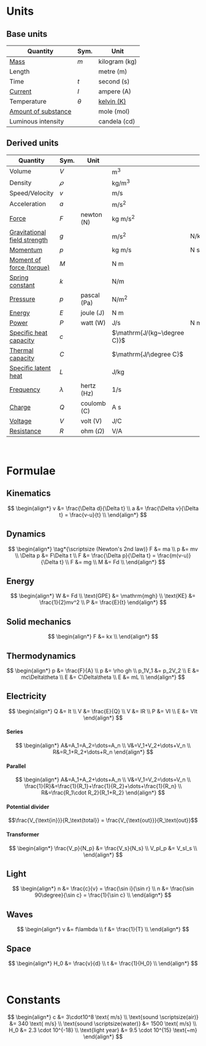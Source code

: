 # Units

## Base units

| Quantity                                               | Sym.     | Unit                                 |
| ------------------------------------------------------ | -------- | ------------------------------------ |
| [Mass](./mass-and-weight.md)                           | $m$      | kilogram $(\mathrm{kg})$             |
| Length                                                 |          | metre $(\mathrm{m})$                 |
| Time                                                   | $t$      | second $(\mathrm{s})$                |
| [Current](./current-voltage-and-resistance.md#current) | $I$      | ampere $(\mathrm{A})$                |
| Temperature                                            | $\theta$ | [kelvin $(\mathrm{K})$](./kelvin.md) |
| [Amount of substance](../chemistry/moles.md)           |          | mole $(\mathrm{mol})$                |
| Luminous intensity                                     |          | candela $(\mathrm{cd})$              |

## Derived units

| Quantity                                                         | Sym.      | Unit                   |                             |                  |
| ---------------------------------------------------------------- | --------- | ---------------------- | --------------------------- | ---------------- |
| Volume                                                           | $V$       |                        | $\mathrm{m^3}$              |                  |
| Density                                                          | $𝜌$       |                        | $\mathrm{kg/m^3}$           |                  |
| Speed/Velocity                                                   | $v$       |                        | $\mathrm{m/s}$              |                  |
| Acceleration                                                     | $a$       |                        | $\mathrm{m/s^2}$            |                  |
| [Force](./newtons-laws-of-motion.md#second-law)                  | $F$       | newton $(\mathrm{N})$  | $\mathrm{kg~m/s^2}$         |                  |
| [Gravitational field strength](./mass-and-weight.md)             | $g$       |                        | $\mathrm{m/s^2}$            | $\mathrm{N/kg}$  |
| [Momentum](./momentum.md)                                        | $p$       |                        | $\mathrm{kg~m/s}$           | $\mathrm{N~s}$   |
| [Moment of force (torque)](./moment-of-force.md)                 | $M$       |                        | $\mathrm{N~m}$              |                  |
| [Spring constant](./hookes-law.md)                               | $k$       |                        | $\mathrm{N/m}$              |                  |
| [Pressure](./pressure.md)                                        | $p$       | pascal $(\mathrm{Pa})$ | $\mathrm{N/m^2}$            |                  |
| [Energy](./energy.md)                                            | $E$       | joule $(\mathrm{J})$   | $\mathrm{N~m}$              |                  |
| [Power](./power.md)                                              | $P$       | watt $(\mathrm{W})$    | $\mathrm{J/s}$              | $\mathrm{N~m/s}$ |
| [Specific heat capacity](./specific-heat-capacity.md)            | $c$       |                        | $\mathrm{J/(kg~\degree C)}$ |                  |
| [Thermal capacity](./specific-heat-capacity.md#thermal-capacity) | $C$       |                        | $\mathrm{J/\degree C}$      |                  |
| [Specific latent heat](./latent-heat.md)                         | $L$       |                        | $\mathrm{J/kg}$             |                  |
| [Frequency](./waves.md#properties-of-waves)                      | $\lambda$ | hertz $(\mathrm{Hz})$  | $\mathrm{1/s}$              |                  |
| [Charge](./charge.md)                                            | $Q$       | coulomb $(\mathrm{C})$ | $\mathrm{A~s}$              |                  |
| [Voltage](./current-voltage-and-resistance.md#voltage)           | $V$       | volt $(\mathrm{V})$    | $\mathrm{J/C}$              |                  |
| [Resistance](./current-voltage-and-resistance.md#resistance)     | $R$       | ohm $(\Omega)$         | $\mathrm{V/A}$              |                  |

<br>

# Formulae

## Kinematics

$$
\begin{align*}
  v &= \frac{\Delta d}{\Delta t} \\
  a &= \frac{\Delta v}{\Delta t} = \frac{v-u}{t} \\
\end{align*}
$$

## Dynamics

$$
\begin{align*}
  \tag*{\scriptsize (Newton's 2nd law)} F &= ma \\
  p &= mv \\
  \Delta p &= F\Delta t \\
  F &= \frac{\Delta p}{\Delta t} = \frac{m(v-u)}{\Delta t} \\
  F &= mg \\
  M &= Fd \\
\end{align*}
$$

## Energy

$$
\begin{align*}
  W &= Fd \\
  \text{GPE} &= \mathrm{mgh} \\
  \text{KE} &= \frac{1}{2}mv^2 \\
  P &= \frac{E}{t}
\end{align*}
$$

## Solid mechanics

$$
\begin{align*}
  F &= kx \\
\end{align*}
$$

## Thermodynamics

$$
\begin{align*}
  p &= \frac{F}{A} \\
  p &= \rho gh \\
  p_1V_1 &= p_2V_2 \\
  E &= mc\Delta\theta \\
  E &= C\Delta\theta \\
  E &= mL \\
\end{align*}
$$

## Electricity

$$
\begin{align*}
  Q &= It \\
  V &= \frac{E}{Q} \\
  V &= IR \\
  P &= VI \\
  E &= VIt
\end{align*}
$$

#### Series

$$
\begin{align*}
  A&=A_1=A_2=\dots=A_n \\
  V&=V_1+V_2+\dots+V_n \\
  R&=R_1+R_2+\dots+R_n
\end{align*}
$$

#### Parallel
$$
\begin{align*}
  A&=A_1+A_2+\dots+A_n \\
  V&=V_1=V_2=\dots=V_n \\
  \frac{1}{R}&=\frac{1}{R_1}+\frac{1}{R_2}+\dots+\frac{1}{R_n} \\
  R&=\frac{R_1\cdot R_2}{R_1+R_2}
\end{align*}
$$

#### Potential divider

$$\frac{V_{\text{in}}}{R_\text{total}} = \frac{V_{\text{out}}}{R_\text{out}}$$

#### Transformer

$$
\begin{align*}
  \frac{V_p}{N_p} &= \frac{V_s}{N_s} \\
  V_pI_p &= V_sI_s \\
\end{align*}
$$

## Light

$$
\begin{align*}
  n &= \frac{c}{v} = \frac{\sin i}{\sin r} \\
  n &= \frac{\sin 90\degree}{\sin c} = \frac{1}{\sin c} \\
\end{align*}
$$

## Waves

$$
\begin{align*}
  v &= f\lambda \\
  f &= \frac{1}{T} \\
\end{align*}
$$

## Space

$$
\begin{align*}
  H_0 &= \frac{v}{d} \\
  t &= \frac{1}{H_0} \\
\end{align*}
$$

<br>

# Constants

$$
\begin{align*}
  c &= 3\cdot10^8 \text{ m/s} \\
  \text{sound \scriptsize(air)} &= 340 \text{ m/s} \\
  \text{sound \scriptsize(water)} &= 1500 \text{ m/s} \\
  H_0 &= 2.3 \cdot 10^{-18} \\
  \text{light year} &= 9.5 \cdot 10^{15} \text{~m}
\end{align*}
$$
